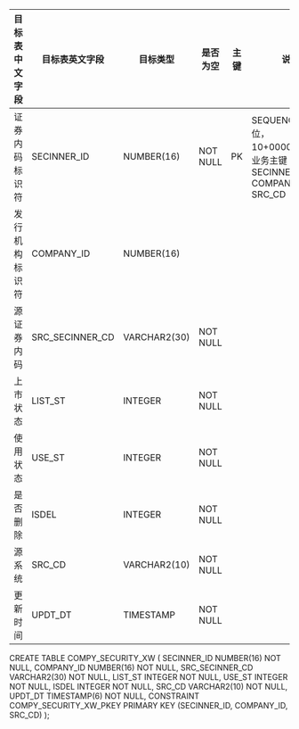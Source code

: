 <!--sec data-title="企业证券映射表" data-id="section0" data-show=true ces-->

| 目标表中文字段 | 目标表英文字段         | 目标类型         | 是否为空     | 主键   | 说明                                       |
| ------- | --------------- | ------------ | -------- | ---- | ---------------------------------------- |
| 证券内码标识符 | SECINNER_ID     | NUMBER(16)   | NOT NULL | PK   | SEQUENCE（12位， 10+000000001）业务主键： SECINNER_ID, COMPANY_ID,   SRC_CD |
| 发行机构标识符 | COMPANY_ID      | NUMBER(16)   |          |      |                                          |
| 源证券内码   | SRC_SECINNER_CD | VARCHAR2(30) | NOT NULL |      |                                          |
| 上市状态    | LIST_ST         | INTEGER      | NOT NULL |      |                                          |
| 使用状态    | USE_ST          | INTEGER      | NOT NULL |      |                                          |
| 是否删除    | ISDEL           | INTEGER      | NOT NULL |      |                                          |
| 源系统     | SRC_CD          | VARCHAR2(10) | NOT NULL |      |                                          |
| 更新时间    | UPDT_DT         | TIMESTAMP    | NOT NULL |      |                                          |

<!--endsec-->

<!--sec data-title="DDL" data-id="section1" data-show=true ces-->

   CREATE TABLE
    COMPY_SECURITY_XW
    (
        SECINNER_ID NUMBER(16) NOT NULL,
        COMPANY_ID NUMBER(16) NOT NULL,
        SRC_SECINNER_CD VARCHAR2(30) NOT NULL,
        LIST_ST INTEGER NOT NULL,
        USE_ST INTEGER NOT NULL,
        ISDEL INTEGER NOT NULL,
        SRC_CD VARCHAR2(10) NOT NULL,
        UPDT_DT TIMESTAMP(6) NOT NULL,
        CONSTRAINT COMPY_SECURITY_XW_PKEY PRIMARY KEY (SECINNER_ID, COMPANY_ID, SRC_CD)
    );
<!--endsec-->
